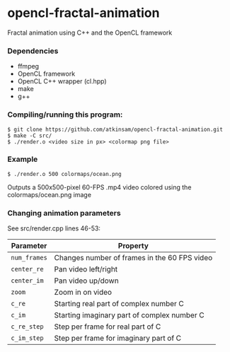 # opencl-fractal-animation
Fractal animation using C++ and the OpenCL framework

### Dependencies

* ffmpeg
* OpenCL framework
* OpenCL C++ wrapper (cl.hpp)
* make
* g++

### Compiling/running this program:
    $ git clone https://github.com/atkinsam/opencl-fractal-animation.git
    $ make -C src/
    $ ./render.o <video size in px> <colormap png file>

### Example
    $ ./render.o 500 colormaps/ocean.png
Outputs a 500x500-pixel 60-FPS .mp4 video colored using the colormaps/ocean.png image

### Changing animation parameters

See src/render.cpp lines 46-53:

| Parameter    | Property                                     |
|--------------|----------------------------------------------|
| `num_frames` | Changes number of frames in the 60 FPS video |
| `center_re`  | Pan video left/right                         |
| `center_im`  | Pan video up/down                            |
| `zoom`       | Zoom in on video                             |
| `c_re`       | Starting real part of complex number C       |
| `c_im`       | Starting imaginary part of complex number C  |
| `c_re_step`  | Step per frame for real part of C            |
| `c_im_step`  | Step per frame for imaginary part of C       |
